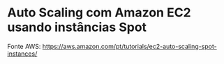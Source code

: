 # Auto Scaling com Amazon EC2 usando instâncias Spot

Fonte AWS: <https://aws.amazon.com/pt/tutorials/ec2-auto-scaling-spot-instances/>
